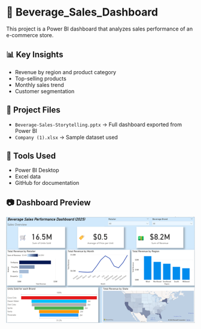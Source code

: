 # 🛒 Beverage_Sales_Dashboard

This project is a Power BI dashboard that analyzes sales performance of an e-commerce store.

## 📊 Key Insights
- Revenue by region and product category
- Top-selling products
- Monthly sales trend
- Customer segmentation

## 📂 Project Files
- `Beverage-Sales-Storytelling.pptx` → Full dashboard exported from Power BI
- `Company (1).xlsx` → Sample dataset used

## 🚀 Tools Used
- Power BI Desktop
- Excel data
- GitHub for documentation

## 📷 Dashboard Preview
![Dashboard Screenshot](Dashboard-Screenshots/overview.png)
